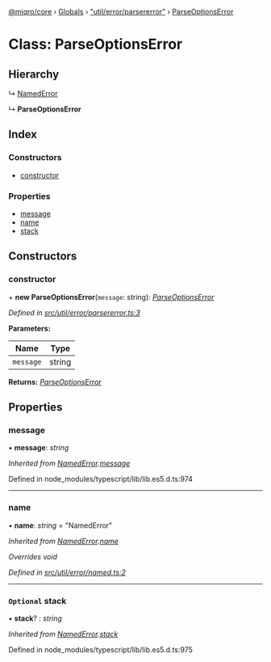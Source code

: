 [@miqro/core](../README.md) › [Globals](../globals.md) › ["util/error/parsererror"](../modules/_util_error_parsererror_.md) › [ParseOptionsError](_util_error_parsererror_.parseoptionserror.md)

# Class: ParseOptionsError

## Hierarchy

  ↳ [NamedError](_util_error_named_.namederror.md)

  ↳ **ParseOptionsError**

## Index

### Constructors

* [constructor](_util_error_parsererror_.parseoptionserror.md#constructor)

### Properties

* [message](_util_error_parsererror_.parseoptionserror.md#message)
* [name](_util_error_parsererror_.parseoptionserror.md#name)
* [stack](_util_error_parsererror_.parseoptionserror.md#optional-stack)

## Constructors

###  constructor

\+ **new ParseOptionsError**(`message`: string): *[ParseOptionsError](_util_error_parsererror_.parseoptionserror.md)*

*Defined in [src/util/error/parsererror.ts:3](https://github.com/claukers/miqro-core/blob/c08f824/src/util/error/parsererror.ts#L3)*

**Parameters:**

Name | Type |
------ | ------ |
`message` | string |

**Returns:** *[ParseOptionsError](_util_error_parsererror_.parseoptionserror.md)*

## Properties

###  message

• **message**: *string*

*Inherited from [NamedError](_util_error_named_.namederror.md).[message](_util_error_named_.namederror.md#message)*

Defined in node_modules/typescript/lib/lib.es5.d.ts:974

___

###  name

• **name**: *string* = "NamedError"

*Inherited from [NamedError](_util_error_named_.namederror.md).[name](_util_error_named_.namederror.md#name)*

*Overrides void*

*Defined in [src/util/error/named.ts:2](https://github.com/claukers/miqro-core/blob/c08f824/src/util/error/named.ts#L2)*

___

### `Optional` stack

• **stack**? : *string*

*Inherited from [NamedError](_util_error_named_.namederror.md).[stack](_util_error_named_.namederror.md#optional-stack)*

Defined in node_modules/typescript/lib/lib.es5.d.ts:975
